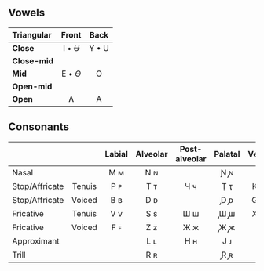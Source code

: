 ## Vowels

| Triangular    | Front   | Back  |
| :---          | :---:   | :---: |
| **Close**     | I • *Ʉ* | Y • U |
| **Close-mid** |         |       |
| **Mid**       | E • *Ɵ* |   O   |
| **Open-mid**  |         |       |
| **Open**      |   Ʌ     |   A   |

## Consonants

|               |        | Labial | Alveolar | Post-alveolar | Palatal | Velar |
| :---          | :---:  | :---:  | :---:    | :---:         | :---:   | :---: |
| Nasal         |        |  Ϻ ᴍ   |   N ɴ    |               |   Ɲ ̡ɴ   |       |
| Stop/Affricate| Tenuis |  P ᴘ   |   T ᴛ    |      Ч ч      |   Ţ ҭ   |  Κ κ  |
| Stop/Affricate| Voiced |  B ʙ   |   D ᴅ    |               |   ̡D ̡ᴅ   |  G ɢ  |
| Fricative     | Tenuis |  V v   |   S s    |      Ш ш      |   ̡Ш ̡ш   |  X x  |
| Fricative     | Voiced |  F ꜰ   |   Z z    |      Ж ж      |   ̡Ж ̡ж   |       |
| Approximant   |        |        |   L ʟ    |      H н      |   J ᴊ   |       |
| Trill         |        |        |   R ʀ    |               |   ̡R ̡ʀ   |       |
